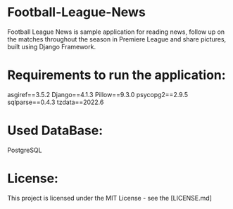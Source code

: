 # Football-League-News
Football League News is sample application for reading news, follow up on the matches throughout the season in Premiere League and share pictures, built using Django Framework.

# Requirements to run the application:
asgiref==3.5.2
Django==4.1.3
Pillow==9.3.0
psycopg2==2.9.5
sqlparse==0.4.3
tzdata==2022.6

# Used DataBase:
PostgreSQL

# License:
This project is licensed under the MIT License - see the [LICENSE.md]